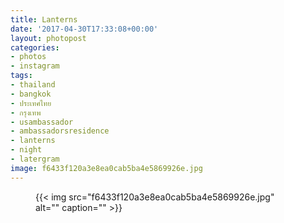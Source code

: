 ```yaml
---
title: Lanterns
date: '2017-04-30T17:33:08+00:00'
layout: photopost
categories:
- photos
- instagram
tags:
- thailand
- bangkok
- ประเทศไทย
- กรุงเทพ
- usambassador
- ambassadorsresidence
- lanterns
- night
- latergram
image: f6433f120a3e8ea0cab5ba4e5869926e.jpg
---
```


<figure class="photo photo--square">
  {{< img src="f6433f120a3e8ea0cab5ba4e5869926e.jpg" alt="" caption="" >}}

</figure>




